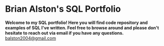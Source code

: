 # Brian Alston's SQL Portfolio
**Welcome to my SQL portfolio! Here you will find code repository and examples of SQL I've written. Feel free to browse around and please don't hesitate to reach out via email if you have any questions.**
balston2004@gmail.com
